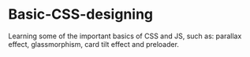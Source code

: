 # Basic-CSS-designing
 Learning some of the important basics of CSS and JS, such as: parallax effect, glassmorphism, card tilt effect and preloader.
